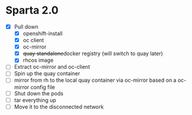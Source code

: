 # Sparta 2.0

* [x] Pull down
    * [x] openshift-install
    * [x] oc client
    * [x] oc-mirror
    * [x] <s>quay standalone</s>docker registry (will switch to quay later)
    * [x] rhcos image
* [ ] Extract oc-mirror and oc-client
* [ ] Spin up the quay container
* [ ] mirror from rh to the local quay container via oc-mirror based on a oc-mirror config file
* [ ] Shut down the pods
* [ ] tar everything up
* [ ] Move it to the disconnected network
